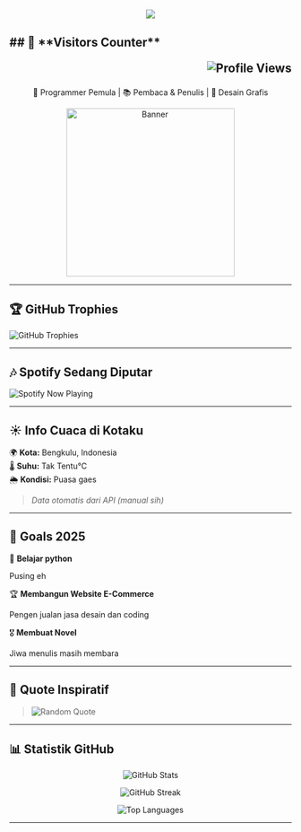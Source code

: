 <h1 align="center"> 
  <img src="https://readme-typing-svg.herokuapp.com?color=F7A801&size=30&center=true&vCenter=true&width=500&lines=Halo!+Aku+Ammar!+👨‍💻;Ini+Profil+GitHub+ku!" />
</h1>
  <h2>## 👀 **Visitors Counter**
<p align="right">
  <img src="https://komarev.com/ghpvc/?username=ammar3544&color=brightgreen" alt="Profile Views">
</p>
  </h2>
<p align="center">
  🚀 Programmer Pemula | 📚 Pembaca & Penulis | 🎨 Desain Grafis  
</p>

<p align="center">
  <img src="https://i.pinimg.com/originals/5d/75/8f/5d758f8778e039a171942a1993334d50.gif" width="300" alt="Banner">
</p>

---

## 🏆 **GitHub Trophies**
<p align="justfiy">
  <img src="https://github-profile-trophy.vercel.app/?username=ammar3544&theme=onestar&column=4" alt="GitHub Trophies">
</p>

---

## 🎶 **Spotify Sedang Diputar**
<p align="left">
  <img src="https://i.pinimg.com/736x/86/ab/f6/86abf6dfc03f18b3f47ae806f13e1853.jpg" alt="Spotify Now Playing">
</p>

---

## ☀️ **Info Cuaca di Kotaku**
🌍 **Kota:** Bengkulu, Indonesia  
🌡️ **Suhu:** Tak Tentu°C  
🌦 **Kondisi:** Puasa gaes 
> *Data otomatis dari API (manual sih)*

---

## 🎯 **Goals 2025**
🚀 **Belajar python**  
<p>
  Pusing eh
</p>

🏆 **Membangun Website E-Commerce**  
<p>
  Pengen jualan jasa desain dan coding
</p>

🎖 **Membuat Novel**  
<p>
  Jiwa menulis masih membara
</p>

---

## 💬 **Quote Inspiratif**
> ![Random Quote](https://quotes-github-readme.vercel.app/api?type=horizontal&theme=radical)

---

## 📊 **Statistik GitHub**
<p align="center">
  <img src="https://github-readme-stats.vercel.app/api?username=ammar3544&show_icons=true&theme=radical" alt="GitHub Stats">
</p>
<p align="center">
  <img src="https://github-readme-streak-stats.herokuapp.com/?user=ammar3544&theme=radical" alt="GitHub Streak">
</p>
<p align="center">
  <img src="https://github-readme-stats.vercel.app/api/top-langs/?username=ammar3544&layout=compact&theme=radical" alt="Top Languages">
</p>

---
